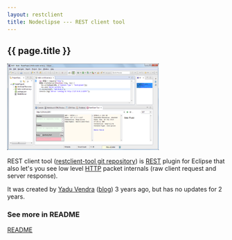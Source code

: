 ```yaml
---
layout: restclient
title: Nodeclipse --- REST client tool
---
```


## {{ page.title }}

<a href="../img/Nodeclipse-NTS-Hello-world.png">
	<img alt="Nodeclipse 0.4.10 overview" src="../img/Nodeclipse-NTS-Hello-world.png" width="350" height="200" /></a>            	

REST client tool ([restclient-tool git repository](https://github.com/Nodeclipse/restclient-tool/))
 is [REST](http://en.wikipedia.org/wiki/REST) plugin for Eclipse
 that also let's you see low level [HTTP](http://en.wikipedia.org/wiki/HTTP) packet internals (raw client request and server response).
 
It was created by [Yadu Vendra](http://code.google.com/a/eclipselabs.org/u/a1yadu/) ([blog](http://www.yaduvendra.com/))
 3 years ago, but has no updates for 2 years.

### See more in README

[README](README)
